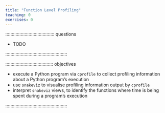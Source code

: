 ```yaml
---
title: "Function Level Profiling"
teaching: 0
exercises: 0
---
```


:::::::::::::::::::::::::::::::::::::: questions

- TODO

::::::::::::::::::::::::::::::::::::::::::::::::

::::::::::::::::::::::::::::::::::::: objectives

- execute a Python program via `cprofile` to collect profiling information about a Python program’s execution
- use `snakeviz` to visualise profiling information output by `cprofile`
- interpret `snakeviz` views, to identify the functions where time is being spent during a program’s execution

::::::::::::::::::::::::::::::::::::::::::::::::